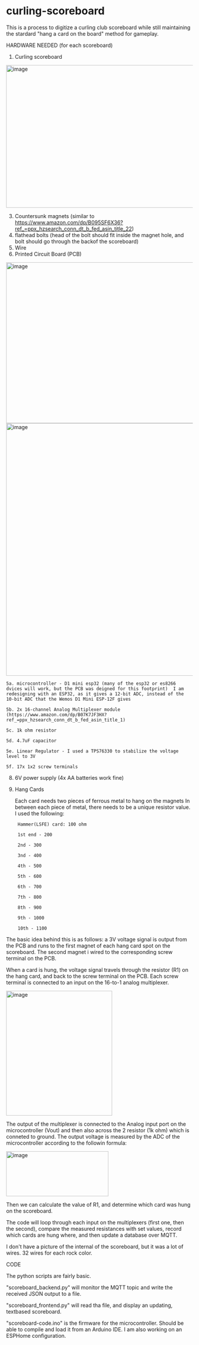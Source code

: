 # curling-scoreboard


This is a process to digitize a curling club scoreboard while still maintaining the stardard "hang a card on the board" method for gameplay.

HARDWARE NEEDED (for each scoreboard)
1. Curling scoreboard
<img width="512" height="384" alt="image" src="https://github.com/user-attachments/assets/394396c5-2509-4516-9664-5f75207ced34" />

3. Countersunk magnets (similar to https://www.amazon.com/dp/B095SF6X36?ref_=ppx_hzsearch_conn_dt_b_fed_asin_title_22)
4. flathead bolts (head of the bolt should fit inside the magnet hole, and bolt should go through the backof the scoreboard)
5. Wire
6. Printed Circuit Board (PCB)
<img width="1097" height="433" alt="image" src="https://github.com/user-attachments/assets/ee91c68e-4d47-477d-8547-3472dccc4a47" />
<img width="512" height="680" alt="image" src="https://github.com/user-attachments/assets/43b5a954-b3c6-4205-8349-6a52dcd2fa33" />

	5a. microcontroller - D1 mini esp32 (many of the esp32 or es8266 dvices will work, but the PCB was deigned for this footprint)  I am redesigning with an ESP32, as it gives a 12-bit ADC, instead of the 10-bit ADC that the Wemos D1 Mini ESP-12F gives
	
 	5b. 2x 16-channel Analog Multiplexer module (https://www.amazon.com/dp/B07K7JF3HX?ref_=ppx_hzsearch_conn_dt_b_fed_asin_title_1)

 	5c. 1k ohm resistor

 	5d. 4.7uF capacitor

 	5e. Linear Regulator - I used a TPS76330 to stabilize the voltage level to 3V

 	5f. 17x 1x2 screw terminals
 
8. 6V power supply (4x AA batteries work fine)

9. Hang Cards
    
	Each card needs two pieces of ferrous metal to hang on the magnets
	In between each piece of metal, there needs to be a unique resistor value.
	I used the following:

		Hammer(LSFE) card: 100 ohm

		1st end - 200
   
		2nd - 300
   
		3nd - 400
   
		4th - 500
   
		5th - 600
   
		6th - 700
   
		7th - 800
   
		8th - 900
   
		9th - 1000
   
		10th - 1100
   
	
The basic idea behind this is as follows: a 3V voltage signal is output from the PCB and runs to the first magnet of each hang card spot on the scoreboard.  The second magnet i wired to the corresponding screw terminal on the PCB.

When a card is hung, the voltage signal travels through the resistor (R1) on the hang card, and back to the screw terminal on the PCB.  Each screw terminal is connected to an input on the 16-to-1 analog multiplexer.

<img width="286" height="336" alt="image" src="https://github.com/user-attachments/assets/85f7c05f-3734-4e71-8a66-59a16dd81b38" />

The output of the multiplexer is connected to the Analog input port on the microcontroller (Vout) and then also across the 2 resistor (1k ohm) which is conneted to ground.  The output voltage is measured by the ADC of the microcontroller according to the followin formula:

<img width="276" height="121" alt="image" src="https://github.com/user-attachments/assets/c710c5ce-913b-4f9b-b654-49d2d827ecf3" />

Then we can calculate the value of R1, and determine which card was hung on the scoreboard.

The code will loop through each input on the multiplexers (first one, then the second), compare the measured resistances with set values, record which cards are hung where, and then update a database over MQTT.

I don't have a picture of the internal of the scoreboard, but it was a lot of wires.  32 wires for each rock color.


CODE

The python scripts are fairly basic.  

"scoreboard_backend.py" will monitor the MQTT topic and write the received JSON output to a file.

"scoreboard_frontend.py" will read tha file, and display an updating, textbased scoreboard.

"scoreboard-code.ino" is the firmware for the microcontroller.  Should be able to compile and load it from an Arduino IDE.  I am also working on an ESPHome configuration.
